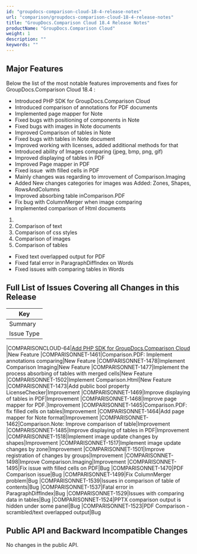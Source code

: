 ```yaml
---
id: "groupdocs-comparison-cloud-18-4-release-notes"
url: "comparison/groupdocs-comparison-cloud-18-4-release-notes"
title: "GroupDocs.Comparison Cloud 18.4 Release Notes"
productName: "GroupDocs.Comparison Cloud"
weight: 1
description: ""
keywords: ""
---
```


## Major Features ##

Below the list of the most notable features improvements and fixes for GroupDocs.Comparison Cloud 18.4 :

* Introduced PHP SDK for GroupDocs.Comparison Cloud 
* Introduced comparison of annotations for PDF documents
* Implemented page mapper for Note
* Fixed bugs with positioning of components in Note
* Fixed bugs with images in Note documents
* Improved Comparison of tables in Note
* Fixed bugs with tables in Note document
* Improved working with licenses, added additional methods for that
* Introduced ability of Images comparing (jpeg, bmp, png, gif)
* Improved displaying of tables in PDF
* Improved Page mapper in PDF
* Fixed issue  with filled cells in PDF
* Mainly changes was regarding to imrovement of Comparison.Imaging
* Added New changes categories for images was Added: Zones, Shapes, RowsAndColumns
* Improved absorbing table inComparison.PDF
* Fix bug with ColumnMerger when image comparing
* Implemented comparison of Html documents

1. 
11. Comparison of text
11. Comparison of css styles
11. Comparison of images
11. Comparison of tables

* Fixed text overlapped output for PDF
* Fixed fatal error in ParagraphDiffIndex on Words
* Fixed issues with comparing tables in Words

## Full List of Issues Covering all Changes in this Release ##

 

|Key
|---
|Summary
|Issue Type

|COMPARISONCLOUD-64|[Add PHP SDK for GroupDocs.Comparison Cloud](https://github.com/groupdocs-comparison-cloud/groupdocs-comparison-cloud-php) |New Feature
|COMPARISONNET-1461|Comparison.PDF: Implement annotations comparing|New Feature
|COMPARISONNET-1478|Implement Comparison Imaging|New Feature
|COMPARISONNET-1477|Implement the process absorbing of tables with merged cells|New Feature
|COMPARISONNET-1502|Implement Comparison.Html|New Feature
|COMPARISONNET-1473|Add public bool property LicenseChecker|Improvement
|COMPARISONNET-1469|Improve displaying of tables in PDF|Improvement
|COMPARISONNET-1468|Improve page mapper for PDF.|Improvement
|COMPARISONNET-1465|Comparison.PDF: fix filled cells on tables|Improvement
|COMPARISONNET-1464|Add page mapper for Note format|Improvement
|COMPARISONNET-1462|Comparison.Note: Improve comparison of table|Improvement
|COMPARISONNET-1485|Improve displaying of tables in PDF|Improvement
|COMPARISONNET-1518|Implement image update changes by shapes|Improvement
|COMPARISONNET-1517|Implement image update changes by zone|Improvement
|COMPARISONNET-1501|Improve registration of changes by groups|Improvement
|COMPARISONNET-1498|Improve Comparison.Imaging|Improvement
|COMPARISONNET-1495|Fix issue with filled cells on PDF|Bug
|COMPARISONNET-1470|PDF Comparison issue|Bug
|COMPARISONNET-1499|Fix ColumnMerger problem|Bug
|COMPARISONNET-1539|Issues in comparison of table of contents|Bug
|COMPARISONNET-1537|Fatal error in ParagraphDiffIndex|Bug
|COMPARISONNET-1529|Issues with comparing data in tables|Bug
|COMPARISONNET-1524|PPTX comparison output is hidden under some panel|Bug
|COMPARISONNET-1523|PDF Comparison - scrambled/text overlapped output|Bug


 

## Public API and Backward Incompatible Changes ##

No changes in the public API.
